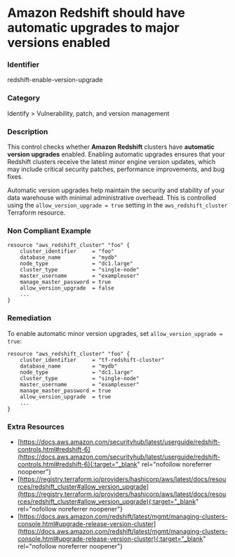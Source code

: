 # Amazon Redshift should have automatic upgrades to major versions enabled

### Identifier

redshift-enable-version-upgrade

### Category

Identify > Vulnerability, patch, and version management

### Description

This control checks whether **Amazon Redshift** clusters have **automatic version upgrades** enabled. Enabling automatic upgrades ensures that your Redshift clusters receive the latest minor engine version updates, which may include critical security patches, performance improvements, and bug fixes.

Automatic version upgrades help maintain the security and stability of your data warehouse with minimal administrative overhead. This is controlled using the `allow_version_upgrade = true` setting in the `aws_redshift_cluster` Terraform resource.

### Non Compliant Example

``` hcl
resource "aws_redshift_cluster" "foo" {
    cluster_identifier     = "foo"
    database_name          = "mydb"
    node_type              = "dc1.large"
    cluster_type           = "single-node"
    master_username        = "exampleuser"
    manage_master_password = true
    allow_version_upgrade  = false
    ...
}
```

### Remediation

To enable automatic minor version upgrades, set `allow_version_upgrade = true`:

``` hcl
resource "aws_redshift_cluster" "foo" {
    cluster_identifier     = "tf-redshift-cluster"
    database_name          = "mydb"
    node_type              = "dc1.large"
    cluster_type           = "single-node"
    master_username        = "exampleuser"
    manage_master_password = true
    allow_version_upgrade  = true
    ...
}
```

### Extra Resources

- [https://docs.aws.amazon.com/securityhub/latest/userguide/redshift-controls.html#redshift-6](https://docs.aws.amazon.com/securityhub/latest/userguide/redshift-controls.html#redshift-6){:target="_blank" rel="nofollow noreferrer noopener"}
- [https://registry.terraform.io/providers/hashicorp/aws/latest/docs/resources/redshift_cluster#allow_version_upgrade](https://registry.terraform.io/providers/hashicorp/aws/latest/docs/resources/redshift_cluster#allow_version_upgrade){:target="_blank" rel="nofollow noreferrer noopener"}
- [https://docs.aws.amazon.com/redshift/latest/mgmt/managing-clusters-console.html#upgrade-release-version-cluster](https://docs.aws.amazon.com/redshift/latest/mgmt/managing-clusters-console.html#upgrade-release-version-cluster){:target="_blank" rel="nofollow noreferrer noopener"}
